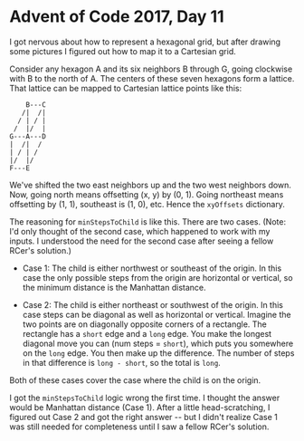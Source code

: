 # Advent of Code 2017, Day 11

I got nervous about how to represent a hexagonal grid, but after drawing some pictures I figured out how to map it to a Cartesian grid.

Consider any hexagon A and its six neighbors B through G, going clockwise with B to the north of A.  The centers of these seven hexagons form a lattice.  That lattice can be mapped to Cartesian lattice points like this:

```plain
    B---C
   /|  /|
  / | / |
 /  |/  |
G---A---D
|  /|  /
| / | /
|/  |/
F---E
```

We've shifted the two east neighbors up and the two west neighbors down.  Now, going north means offsetting (x, y) by (0, 1).  Going northeast means offsetting by (1, 1), southeast is (1, 0), etc.  Hence the `xyOffsets` dictionary.

The reasoning for `minStepsToChild` is like this.  There are two cases.  (Note: I'd only thought of the second case, which happened to work with my inputs.  I understood the need for the second case after seeing a fellow RCer's solution.)

- Case 1: The child is either northwest or southeast of the origin.  In this case the only possible steps from the origin are horizontal or vertical, so the minimum distance is the Manhattan distance.

- Case 2: The child is either northeast or southwest of the origin.  In this case steps can be diagonal as well as horizontal or vertical.  Imagine the two points are on diagonally opposite corners of a rectangle.  The rectangle has a `short` edge and a `long` edge.  You make the longest diagonal move you can (num steps = `short`), which puts you somewhere on the `long` edge. You then make up the difference. The number of steps in that difference is `long - short`, so the total is `long`.

Both of these cases cover the case where the child is on the origin.

I got the `minStepsToChild` logic wrong the first time.  I thought the answer would be Manhattan distance (Case 1).  After a little head-scratching, I figured out Case 2 and got the right answer -- but I didn't realize Case 1 was still needed for completeness until I saw a fellow RCer's solution.



